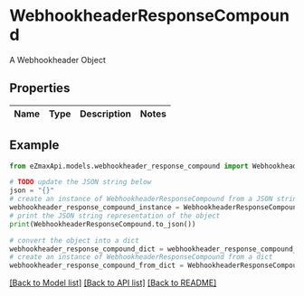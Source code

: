 # WebhookheaderResponseCompound

A Webhookheader Object

## Properties

Name | Type | Description | Notes
------------ | ------------- | ------------- | -------------

## Example

```python
from eZmaxApi.models.webhookheader_response_compound import WebhookheaderResponseCompound

# TODO update the JSON string below
json = "{}"
# create an instance of WebhookheaderResponseCompound from a JSON string
webhookheader_response_compound_instance = WebhookheaderResponseCompound.from_json(json)
# print the JSON string representation of the object
print(WebhookheaderResponseCompound.to_json())

# convert the object into a dict
webhookheader_response_compound_dict = webhookheader_response_compound_instance.to_dict()
# create an instance of WebhookheaderResponseCompound from a dict
webhookheader_response_compound_from_dict = WebhookheaderResponseCompound.from_dict(webhookheader_response_compound_dict)
```
[[Back to Model list]](../README.md#documentation-for-models) [[Back to API list]](../README.md#documentation-for-api-endpoints) [[Back to README]](../README.md)


